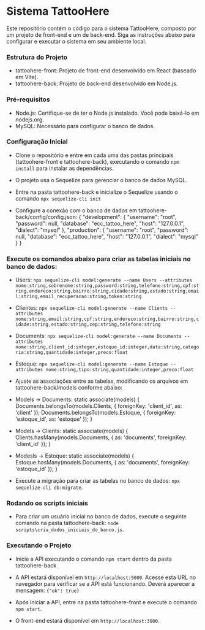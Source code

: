 # Sistema TattooHere

Este repositório contém o código para o sistema TattooHere, composto por um projeto de front-end e um de back-end. Siga as instruções abaixo para configurar e executar o sistema em seu ambiente local.

### Estrutura do Projeto

* tattoohere-front: Projeto de front-end desenvolvido em React (baseado em Vite).
* tattoohere-back:  Projeto de back-end  desenvolvido em Node.js.

### Pré-requisitos

* Node.js: Certifique-se de ter o Node.js instalado. Você pode baixá-lo em nodejs.org.
* MySQL: Necessário para configurar o banco de dados.

### Configuração Inicial

* Clone o repositório e entre em cada uma das pastas principais (tattoohere-front e tattoohere-back), executando o comando `npm install` para instalar as dependências.

* O projeto usa o Sequelize para gerenciar o banco de dados MySQL.

* Entre na pasta tattoohere-back e inicialize o Sequelize usando o comando `npx sequelize-cli init`

* Configure a conexão com o banco de dados em tattoohere-back/config/config.json:
{
  "development": {
    "username": "root",
    "password": null,
    "database": "ecc_tattoo_here",
    "host": "127.0.0.1",
    "dialect": "mysql"
  },
  "production": {
    "username": "root",
    "password": null,
    "database": "ecc_tattoo_here",
    "host": "127.0.0.1",
    "dialect": "mysql"
  }
}

### Execute os comandos abaixo para criar as tabelas iniciais no banco de dados:

* Users:
`npx sequelize-cli model:generate --name Users --attributes nome:string,sobrenome:string,password:string,telefone:string,cpf:string,endereco:string,bairro:string,cidade:string,estado:string,email:string,email_recuperacao:string,token:string`

* Clientes:
`npx sequelize-cli model:generate --name Clients --attributes nome:string,email:string,cpf:string,endereco:string,bairro:string,cidade:string,estado:string,cep:string,telefone:string`

* Documents:
`npx sequelize-cli model:generate --name Documents --attributes nome:string,client_id:integer,estoque_id:integer,data:string,categoria:string,quantidade:integer,preco:float`

* Estoque:
`npx sequelize-cli model:generate --name Estoque --attributes nome:string,tipo:string,quantidade:integer,preco:float`


* Ajuste as associações entre as tabelas, modificando os arquivos em tattoohere-back/models conforme abaixo:

* Models -> Documents:
static associate(models) {
  Documents.belongsTo(models.Clients, { foreignKey: 'client_id', as: 'client' });
  Documents.belongsTo(models.Estoque, { foreignKey: 'estoque_id', as: 'estoque' });
}

* Models -> Clients:
static associate(models) {
  Clients.hasMany(models.Documents, { as: 'documents', foreignKey: 'client_id' });
}

* Modesls -> Estoque:
static associate(models) {
  Estoque.hasMany(models.Documents, { as: 'documents', foreignKey: 'estoque_id' });
}

* Execute a migração para criar as tabelas no banco de dados: `npx sequelize-cli db:migrate`.

### Rodando os scripts iniciais
* Para criar um usuário inicial no banco de dados, execute o seguinte comando na pasta tattoohere-back: `node scripts\cria_dados_iniciais_do_banco.js`.

### Executando o Projeto

* Inicie a API executando o comando `npm start` dentro da pasta tattoohere-back

* A API estará disponível em `http://localhost:5000`. Acesse esta URL no navegador para verificar se a API está funcionando. Deverá aparecer a mensagem: `{"ok": true}`

* Após iniciar a API, entre na pasta tattoohere-front e execute o comando `npm start`.

* O front-end estará disponível em `http://localhost:3000`.